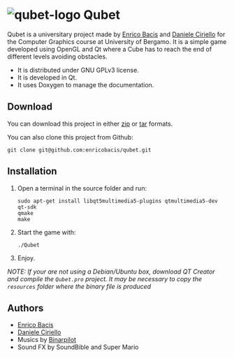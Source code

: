 # ![qubet-logo](https://raw.githubusercontent.com/enricobacis/qubet/master/resources/qubet%20small.png)    Qubet

Qubet is a universitary project made by [Enrico Bacis](https://github.com/enricobacis) and [Daniele Ciriello](https://github.com/danieleciriello) for the Computer Graphics course at University of Bergamo. It is a simple game developed using OpenGL and Qt where a Cube has to reach the end of different levels avoiding obstacles.

* It is distributed under GNU GPLv3 license.
* It is developed in Qt.
* It uses Doxygen to manage the documentation.

## Download

You can download this project in either [zip](https://github.com/enricobacis/qubet/zipball/master) or [tar](https://github.com/enricobacis/qubet/tarball/master) formats.

You can also clone this project from Github:

    git clone git@github.com:enricobacis/qubet.git 

## Installation

 1. Open a terminal in the source folder and run:

        sudo apt-get install libqt5multimedia5-plugins qtmultimedia5-dev qt-sdk
        qmake
        make 

 2. Start the game with:

        ./Qubet 

 3. Enjoy.

*NOTE: If your are not using a Debian/Ubuntu box, download QT Creator and compile the `Qubet.pro` project. It may be necessary to copy the `resources` folder where the binary file is produced*

## Authors

* [Enrico Bacis](https://github.com/enricobacis)
* [Daniele Ciriello](https://github.com/danieleciriello)
* Musics by [Binarpilot](http://binaerpilot.no/)
* Sound FX by SoundBible and Super Mario
